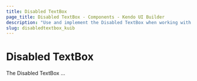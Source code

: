 ```yaml
---
title: Disabled TextBox
page_title: Disabled TextBox - Components - Kendo UI Builder
description: "Use and implement the Disabled TextBox when working with the Kendo UI Builder tool for creating and managing Angular and AngularJS-based web applications."
slug: disabledtextbox_kuib
---
```


# Disabled TextBox

The Disabled TextBox ...

<!-- screen -->
